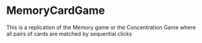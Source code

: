 # MemoryCardGame
This is a replication of the Memory game or the Concentration Game where all pairs of cards are matched by sequential clicks
